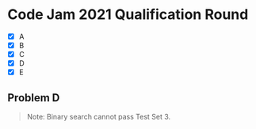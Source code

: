 # Code Jam 2021 Qualification Round

- [x] A
- [x] B
- [x] C
- [x] D
- [x] E

## Problem D

> Note: Binary search cannot pass Test Set 3.
